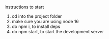 instructions to start
1. cd into the project folder
2. make sure you are using node 16
3. do npm i, to install deps
4. do npm start, to start the development server